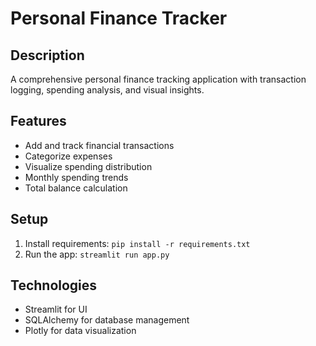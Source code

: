 # Personal Finance Tracker

## Description
A comprehensive personal finance tracking application with transaction logging, spending analysis, and visual insights.

## Features
- Add and track financial transactions
- Categorize expenses
- Visualize spending distribution
- Monthly spending trends
- Total balance calculation

## Setup
1. Install requirements: `pip install -r requirements.txt`
2. Run the app: `streamlit run app.py`

## Technologies
- Streamlit for UI
- SQLAlchemy for database management
- Plotly for data visualization
